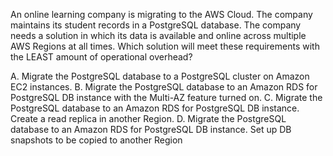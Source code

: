 An online learning company is migrating to the AWS Cloud. The company maintains its student records in a PostgreSQL database. The company needs a solution in which its data is available and online across multiple AWS Regions at all times. Which solution will meet these requirements with the LEAST amount of operational overhead? 

A. Migrate the PostgreSQL database to a PostgreSQL cluster on Amazon EC2 instances. 
B. Migrate the PostgreSQL database to an Amazon RDS for PostgreSQL DB instance with the Multi-AZ feature turned on. 
C. Migrate the PostgreSQL database to an Amazon RDS for PostgreSQL DB instance. Create a read replica in another Region. 
D. Migrate the PostgreSQL database to an Amazon RDS for PostgreSQL DB instance. Set up DB snapshots to be copied to another Region